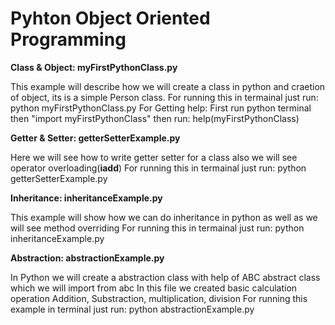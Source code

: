 # Pyhton Object Oriented Programming

__Class & Object: myFirstPythonClass.py__

This example will describe how we will create a class in python and craetion of object, its is a simple Person class. 
For running this in termainal just run:
python myFirstPythonClass.py
For Getting help:
First run python terminal then "import myFirstPythonClass"
then run: help(myFirstPythonClass)

__Getter & Setter: getterSetterExample.py__

Here we will see how to write getter setter for a class also we will see operator overloading(__iadd__)
For running this in termainal just run:
python getterSetterExample.py


__Inheritance: inheritanceExample.py__

This example will show how we can do inheritance in python as well as we will see method overriding
For running this in termainal just run:
python inheritanceExample.py


__Abstraction: abstractionExample.py__

In Python we will create a abstraction class with help of ABC abstract class which we will import from abc
In this file we created basic calculation operation Addition, Substraction, multiplication, division
For running this example in terminal just run: 
python abstractionExample.py